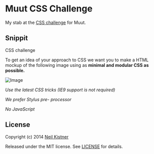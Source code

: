 # Muut CSS Challenge

My stab at the [CSS challenge](https://muut.com/jobs/#css-challenge) for Muut.


## Snippit

CSS challenge

To get an idea of your approach to CSS we want you to make a HTML mockup of the following image using as **minimal and modular CSS as possible.**

![Image](https://muut.com/jobs/challenge.png)

*Use the latest CSS tricks (IE9 support is not required)*

*We prefer Stylus pre- processor*

*No JavaScript*

## License

Copyright (c) 2014 [Neil Kistner](//github.com/wyze)

Released under the MIT license. See [LICENSE](LICENSE) for details.
